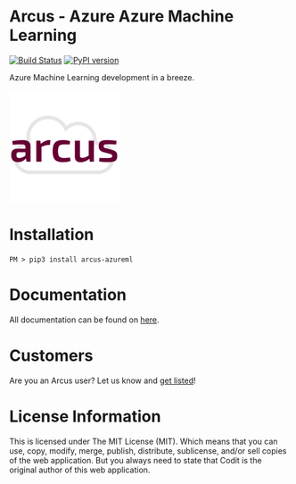 # Arcus - Azure Azure Machine Learning
[![Build Status](https://dev.azure.com/codit/Arcus/_apis/build/status/Commit%20builds/CI%20-%20Arcus.AzureML?branchName=master)](https://dev.azure.com/codit/Arcus/_build/latest?definitionId=833&branchName=master)
[![PyPI version](https://badge.fury.io/py/arcus-azureml.svg)](https://badge.fury.io/py/arcus-azureml)

Azure Machine Learning development in a breeze.

![Arcus](https://raw.githubusercontent.com/arcus-azure/arcus/master/media/arcus.png)

# Installation

```shell
PM > pip3 install arcus-azureml
```

# Documentation
All documentation can be found on [here](https://azureml.arcus-azure.net/).

# Customers
Are you an Arcus user? Let us know and [get listed](https://bit.ly/become-a-listed-arcus-user)!

# License Information
This is licensed under The MIT License (MIT). Which means that you can use, copy, modify, merge, publish, distribute, sublicense, and/or sell copies of the web application. But you always need to state that Codit is the original author of this web application.
